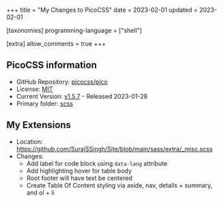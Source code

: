 +++
title = "My Changes to PicoCSS"
date = 2023-02-01
updated = 2023-02-01

[taxonomies]
programming-language = ["shell"]

[extra]
allow_comments = true
+++

## PicoCSS information

* GitHub Repository: [picocss/pico](https://github.com/picocss/pico)
* License: [MIT](https://github.com/picocss/pico/blob/master/LICENSE.md)
* Current Version: [v1.5.7](https://github.com/picocss/pico/releases/tag/v1.5.7) - Released 2023-01-28
* Primary folder: [scss](https://github.com/picocss/pico/tree/master/scss)

## My Extensions
* Location: <https://github.com/SurajSSingh/Site/blob/main/sass/extra/_misc.scss>
* Changes:
    * Add label for code block using `data-lang` attribute
    * Add highlighting hover for table body
    * Root footer will have text be centered
    * Create Table Of Content styling via aside, nav, details + summary, and ol + li